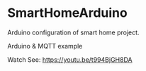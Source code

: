 # SmartHomeArduino
Arduino configuration of smart home project.

Arduino & MQTT example

Watch See: https://youtu.be/t994BjGH8DA
